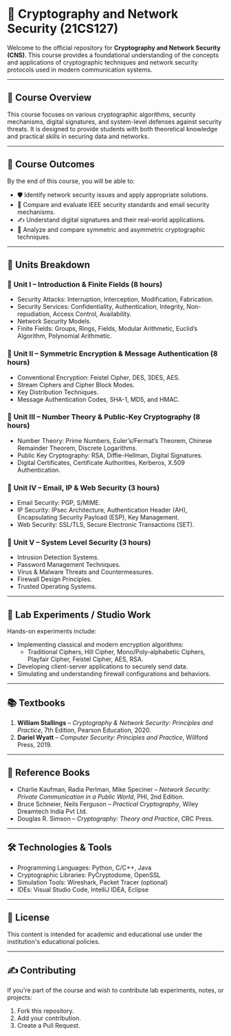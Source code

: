 # 🔐 Cryptography and Network Security (21CS127)

Welcome to the official repository for **Cryptography and Network Security (CNS)**. This course provides a foundational understanding of the concepts and applications of cryptographic techniques and network security protocols used in modern communication systems.

---

## 📘 Course Overview

This course focuses on various cryptographic algorithms, security mechanisms, digital signatures, and system-level defenses against security threats. It is designed to provide students with both theoretical knowledge and practical skills in securing data and networks.

---

## 🎯 Course Outcomes

By the end of this course, you will be able to:

- 🛡️ Identify network security issues and apply appropriate solutions.
- 📡 Compare and evaluate IEEE security standards and email security mechanisms.
- ✍️ Understand digital signatures and their real-world applications.
- 🔐 Analyze and compare symmetric and asymmetric cryptographic techniques.

---

## 🧠 Units Breakdown

### 📌 **Unit I – Introduction & Finite Fields** (8 hours)
- Security Attacks: Interruption, Interception, Modification, Fabrication.
- Security Services: Confidentiality, Authentication, Integrity, Non-repudiation, Access Control, Availability.
- Network Security Models.
- Finite Fields: Groups, Rings, Fields, Modular Arithmetic, Euclid’s Algorithm, Polynomial Arithmetic.

### 📌 **Unit II – Symmetric Encryption & Message Authentication** (8 hours)
- Conventional Encryption: Feistel Cipher, DES, 3DES, AES.
- Stream Ciphers and Cipher Block Modes.
- Key Distribution Techniques.
- Message Authentication Codes, SHA-1, MD5, and HMAC.

### 📌 **Unit III – Number Theory & Public-Key Cryptography** (8 hours)
- Number Theory: Prime Numbers, Euler’s/Fermat’s Theorem, Chinese Remainder Theorem, Discrete Logarithms.
- Public Key Cryptography: RSA, Diffie-Hellman, Digital Signatures.
- Digital Certificates, Certificate Authorities, Kerberos, X.509 Authentication.

### 📌 **Unit IV – Email, IP & Web Security** (3 hours)
- Email Security: PGP, S/MIME.
- IP Security: IPsec Architecture, Authentication Header (AH), Encapsulating Security Payload (ESP), Key Management.
- Web Security: SSL/TLS, Secure Electronic Transactions (SET).

### 📌 **Unit V – System Level Security** (3 hours)
- Intrusion Detection Systems.
- Password Management Techniques.
- Virus & Malware Threats and Countermeasures.
- Firewall Design Principles.
- Trusted Operating Systems.

---

## 🧪 Lab Experiments / Studio Work

Hands-on experiments include:
- Implementing classical and modern encryption algorithms:
  - Traditional Ciphers, Hill Cipher, Mono/Poly-alphabetic Ciphers, Playfair Cipher, Feistel Cipher, AES, RSA.
- Developing client-server applications to securely send data.
- Simulating and understanding firewall configurations and behaviors.

---

## 📚 Textbooks

1. **William Stallings** – *Cryptography & Network Security: Principles and Practice*, 7th Edition, Pearson Education, 2020.  
2. **Dariel Wyatt** – *Computer Security: Principles and Practice*, Willford Press, 2019.

---

## 🔖 Reference Books

- Charlie Kaufman, Radia Perlman, Mike Speciner – *Network Security: Private Communication in a Public World*, PHI, 2nd Edition.
- Bruce Schneier, Neils Ferguson – *Practical Cryptography*, Wiley Dreamtech India Pvt Ltd.
- Douglas R. Simson – *Cryptography: Theory and Practice*, CRC Press.

---

## 🛠️ Technologies & Tools

- Programming Languages: Python, C/C++, Java
- Cryptographic Libraries: PyCryptodome, OpenSSL
- Simulation Tools: Wireshark, Packet Tracer (optional)
- IDEs: Visual Studio Code, IntelliJ IDEA, Eclipse

---

## 🧾 License

This content is intended for academic and educational use under the institution's educational policies.

---

## ✍️ Contributing

If you're part of the course and wish to contribute lab experiments, notes, or projects:
1. Fork this repository.
2. Add your contribution.
3. Create a Pull Request.
